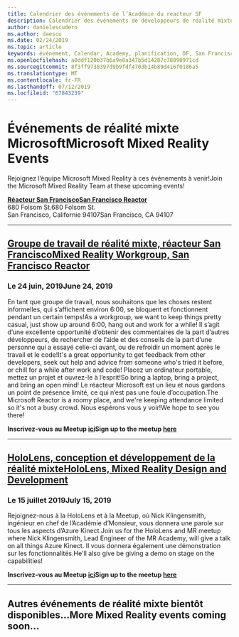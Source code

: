```yaml
---
title: Calendrier des événements de l’Académie du reacteur SF
description: Calendrier des événements de développeurs de réalité mixte au niveau du réacteur à San Francisco.
author: danielescudero
ms.author: daescu
ms.date: 02/24/2019
ms.topic: article
keywords: événement, Calendar, Academy, planification, DF, San Francisco, réacteur
ms.openlocfilehash: a0ddf120b37b6a9e8a347b5d14287c78090971cd
ms.sourcegitcommit: 8f3ff9738397d9b9fdf4703b14b89d416f0186a5
ms.translationtype: MT
ms.contentlocale: fr-FR
ms.lasthandoff: 07/12/2019
ms.locfileid: "67843239"
---
```

# <a name="microsoft-mixed-reality-events"></a><span data-ttu-id="9d0d5-104">Événements de réalité mixte Microsoft</span><span class="sxs-lookup"><span data-stu-id="9d0d5-104">Microsoft Mixed Reality Events</span></span>

<span data-ttu-id="9d0d5-105">Rejoignez l’équipe Microsoft Mixed Reality à ces événements à venir!</span><span class="sxs-lookup"><span data-stu-id="9d0d5-105">Join the Microsoft Mixed Reality Team at these upcoming events!</span></span>

<span data-ttu-id="9d0d5-106">**[Réacteur San Francisco](https://developer.microsoft.com/reactor/#ReactorSF)**</span><span class="sxs-lookup"><span data-stu-id="9d0d5-106">**[San Francisco Reactor](https://developer.microsoft.com/reactor/#ReactorSF)**</span></span><br>
<span data-ttu-id="9d0d5-107">680 Folsom St.</span><span class="sxs-lookup"><span data-stu-id="9d0d5-107">680 Folsom St.</span></span><br>
<span data-ttu-id="9d0d5-108">San Francisco, Californie 94107</span><span class="sxs-lookup"><span data-stu-id="9d0d5-108">San Francisco, CA 94107</span></span>


---
## <a name="mixed-reality-workgroup-san-francisco-reactorhttpsemea01safelinksprotectionoutlookcomurlhttps3a2f2fwwwmeetupcom2fhololens-mr2fdata027c017cdaescu40microsoftcom7ca8ddee063b7949a9992308d6903e62b07c72f988bf86f141af91ab2d7cd011db477c17c07c636854994961124360sdataymnaaiwvxij700mo9gj2boz4w82bgkdjdhijhytfczcfu3dreserved0"></a><span data-ttu-id="9d0d5-109">**[Groupe de travail de réalité mixte, réacteur San Francisco](https://emea01.safelinks.protection.outlook.com/?url=https%3A%2F%2Fwww.meetup.com%2Fhololens-mr%2F&data=02%7C01%7Cdaescu%40microsoft.com%7Ca8ddee063b7949a9992308d6903e62b0%7C72f988bf86f141af91ab2d7cd011db47%7C1%7C0%7C636854994961124360&sdata=YmnAAiWVxIJ700mO9gj%2BOz4W8%2BgKDjDhiJhYtfCzCFU%3D&reserved=0)**</span><span class="sxs-lookup"><span data-stu-id="9d0d5-109">**[Mixed Reality Workgroup, San Francisco Reactor](https://emea01.safelinks.protection.outlook.com/?url=https%3A%2F%2Fwww.meetup.com%2Fhololens-mr%2F&data=02%7C01%7Cdaescu%40microsoft.com%7Ca8ddee063b7949a9992308d6903e62b0%7C72f988bf86f141af91ab2d7cd011db47%7C1%7C0%7C636854994961124360&sdata=YmnAAiWVxIJ700mO9gj%2BOz4W8%2BgKDjDhiJhYtfCzCFU%3D&reserved=0)**</span></span>
### <a name="june-24-2019"></a><span data-ttu-id="9d0d5-110">Le 24 juin, 2019</span><span class="sxs-lookup"><span data-stu-id="9d0d5-110">June 24, 2019</span></span>
<span data-ttu-id="9d0d5-111">En tant que groupe de travail, nous souhaitons que les choses restent informelles, qui s’affichent environ 6:00, se bloquent et fonctionnent pendant un certain temps!</span><span class="sxs-lookup"><span data-stu-id="9d0d5-111">As a workgroup, we want to keep things pretty casual, just show up around 6:00, hang out and work for a while!</span></span> <span data-ttu-id="9d0d5-112">Il s’agit d’une excellente opportunité d’obtenir des commentaires de la part d’autres développeurs, de rechercher de l’aide et des conseils de la part d’une personne qui a essayé celle-ci avant, ou de refroidir un moment après le travail et le code!</span><span class="sxs-lookup"><span data-stu-id="9d0d5-112">It's a great opportunity to get feedback from other developers, seek out help and advice from someone who's tried it before, or chill for a while after work and code!</span></span> <span data-ttu-id="9d0d5-113">Placez un ordinateur portable, mettez un projet et ouvrez-le à l’esprit!</span><span class="sxs-lookup"><span data-stu-id="9d0d5-113">So bring a laptop, bring a project, and bring an open mind!</span></span> <span data-ttu-id="9d0d5-114">Le réacteur Microsoft est un lieu et nous gardons un point de présence limité, ce qui n’est pas une foule d’occupation.</span><span class="sxs-lookup"><span data-stu-id="9d0d5-114">The Microsoft Reactor is a roomy place, and we're keeping attendance limited so it's not a busy crowd.</span></span> <span data-ttu-id="9d0d5-115">Nous espérons vous y voir!</span><span class="sxs-lookup"><span data-stu-id="9d0d5-115">We hope to see you there!</span></span>

<span data-ttu-id="9d0d5-116">**Inscrivez-vous au Meetup [ici](https://emea01.safelinks.protection.outlook.com/?url=https%3A%2F%2Fwww.meetup.com%2Fhololens-mr%2F&data=02%7C01%7Cdaescu%40microsoft.com%7Ca8ddee063b7949a9992308d6903e62b0%7C72f988bf86f141af91ab2d7cd011db47%7C1%7C0%7C636854994961124360&sdata=YmnAAiWVxIJ700mO9gj%2BOz4W8%2BgKDjDhiJhYtfCzCFU%3D&reserved=0)**</span><span class="sxs-lookup"><span data-stu-id="9d0d5-116">**Sign up to the meetup [here](https://emea01.safelinks.protection.outlook.com/?url=https%3A%2F%2Fwww.meetup.com%2Fhololens-mr%2F&data=02%7C01%7Cdaescu%40microsoft.com%7Ca8ddee063b7949a9992308d6903e62b0%7C72f988bf86f141af91ab2d7cd011db47%7C1%7C0%7C636854994961124360&sdata=YmnAAiWVxIJ700mO9gj%2BOz4W8%2BgKDjDhiJhYtfCzCFU%3D&reserved=0)**</span></span>

---
## <a name="hololens-mixed-reality-design-and-developmenthttpswwwmeetupcomhololens-mrevents262616626"></a><span data-ttu-id="9d0d5-117">**[HoloLens, conception et développement de la réalité mixte](https://www.meetup.com/hololens-mr/events/262616626/)**</span><span class="sxs-lookup"><span data-stu-id="9d0d5-117">**[HoloLens, Mixed Reality Design and Development](https://www.meetup.com/hololens-mr/events/262616626/)**</span></span>
### <a name="july-15-2019"></a><span data-ttu-id="9d0d5-118">Le 15 juillet 2019</span><span class="sxs-lookup"><span data-stu-id="9d0d5-118">July 15, 2019</span></span>
<span data-ttu-id="9d0d5-119">Rejoignez-nous à la HoloLens et à la Meetup, où Nick Klingensmith, ingénieur en chef de l’Académie d’Monsieur, vous donnera une parole sur tous les aspects d’Azure Kinect.</span><span class="sxs-lookup"><span data-stu-id="9d0d5-119">Join us for the HoloLens and MR meetup where Nick Klingensmith, Lead Engineer of the MR Academy, will give a talk on all things Azure Kinect.</span></span> <span data-ttu-id="9d0d5-120">Il vous donnera également une démonstration sur les fonctionnalités.</span><span class="sxs-lookup"><span data-stu-id="9d0d5-120">He'll also give be giving a demo on stage on the capabilities!</span></span>

<span data-ttu-id="9d0d5-121">**Inscrivez-vous au Meetup [ici](https://www.meetup.com/hololens-mr/events/262616626/)**</span><span class="sxs-lookup"><span data-stu-id="9d0d5-121">**Sign up to the meetup [here](https://www.meetup.com/hololens-mr/events/262616626/)**</span></span>

---
## <a name="more-mixed-reality-events-coming-soon"></a><span data-ttu-id="9d0d5-122">Autres événements de réalité mixte bientôt disponibles...</span><span class="sxs-lookup"><span data-stu-id="9d0d5-122">More Mixed Reality events coming soon...</span></span>
